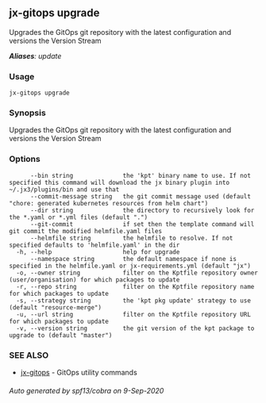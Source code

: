 ## jx-gitops upgrade

Upgrades the GitOps git repository with the latest configuration and versions the Version Stream

***Aliases**: update*

### Usage

```
jx-gitops upgrade
```

### Synopsis

Upgrades the GitOps git repository with the latest configuration and versions the Version Stream

### Options

```
      --bin string              the 'kpt' binary name to use. If not specified this command will download the jx binary plugin into ~/.jx3/plugins/bin and use that
      --commit-message string   the git commit message used (default "chore: generated kubernetes resources from helm chart")
      --dir string              the directory to recursively look for the *.yaml or *.yml files (default ".")
      --git-commit              if set then the template command will git commit the modified helmfile.yaml files
      --helmfile string         the helmfile to resolve. If not specified defaults to 'helmfile.yaml' in the dir
  -h, --help                    help for upgrade
      --namespace string        the default namespace if none is specified in the helmfile.yaml or jx-requirements.yml (default "jx")
  -o, --owner string            filter on the Kptfile repository owner (user/organisation) for which packages to update
  -r, --repo string             filter on the Kptfile repository name  for which packages to update
  -s, --strategy string         the 'kpt pkg update' strategy to use (default "resource-merge")
  -u, --url string              filter on the Kptfile repository URL for which packages to update
  -v, --version string          the git version of the kpt package to upgrade to (default "master")
```

### SEE ALSO

* [jx-gitops](jx-gitops.md)	 - GitOps utility commands

###### Auto generated by spf13/cobra on 9-Sep-2020
